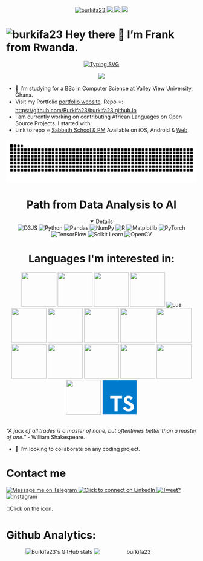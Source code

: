 <div style="width: 100%;" align="center">
    <a target="_blank" rel="noopener noreferrer" href="https://github.com/burkifa23">
        <img src="https://img.shields.io/badge/@burkifa23-bluw?logo=h&logoColor=white&style=for-the-badge" alt="burkifa23">
    </a>
    <a target="_blank" rel="noopener noreferrer" href="https://www.hannover.de">
        <img src="https://img.shields.io/badge/dynamic/json?color=green&label=Region&query=location&url=https%3A%2F%2Fapi.github.com%2Fusers%2Fburkifa23&style=for-the-badge" />
    </a>
    <a target="_blank" rel="noopener noreferrer" href="https://github.com/burkifa23?tab=followers">
        <img src="https://komarev.com/ghpvc/?username=burkifa23&label=Guests&color=0e75b6&style=for-the-badge" />
    </a>
    <a target="_blank" rel="noopener noreferrer" href="https://github.com/burkifa23">
        <img src="https://img.shields.io/badge/dynamic/json?color=orange&label=Followers&query=followers&suffix=x&url=https%3A%2F%2Fapi.github.com%2Fusers%2Fburkifa23&style=for-the-badge" />
    </a>
</div>

# <img src="https://github.com/burkifa23.png" alt="burkifa23" height="32" /> Hey there 👋 I’m Frank from Rwanda.
              
<p align="center">
  <a href="https://git.io/typing-svg">
    <img src="https://readme-typing-svg.herokuapp.com?font=Fira+Code&size=26&duration=3000&pause=700&color=abd202&center=true&vCenter=true&random=false&width=600&lines=Computer+Scientist;Linux+Distro+Hopper;Software+Engineer" alt="Typing SVG" />
  </a>
</p>

<p align="center">
<a href="https://github.com/devxb/gitanimals">
  <img src="https://render.gitanimals.org/farms/burkifa23"/>
</a>
</p>

- 🌱 I’m studying for a BSc in Computer Science at Valley View University, Ghana.
- Visit my Portfolio [portfolio website](https://burkifa23.github.io/). Repo ⭐: https://github.com/Burkifa23/burkifa23.github.io
- I am currently working on contributing African Languages on Open Source Projects.
I started with:
- Link to repo ⭐ [Sabbath School & PM](https://github.com/Burkifa23/sabbath-school-lessons)  Available on iOS, Android & [Web](https://sabbath-school.adventech.io/kin).

  


<img src="https://raw.githubusercontent.com/burkifa23/burkifa23/output/snake.svg" alt="Snake animation" />

<div align="center">
        <h1><b>Path from Data Analysis to AI</b></h1>
        <details open="">  
            <img src="https://cdn.jsdelivr.net/gh/devicons/devicon@latest/icons/d3js/d3js-original.svg" height="92" width="92" alt="D3JS"/>
            <img src="https://cdn.jsdelivr.net/gh/devicons/devicon@latest/icons/python/python-original-wordmark.svg" height="92" width="92" alt="Python"/>
            <img src="https://cdn.jsdelivr.net/gh/devicons/devicon@latest/icons/pandas/pandas-original-wordmark.svg" height="92" width="92" alt="Pandas"/>  
            <img src="https://cdn.jsdelivr.net/gh/devicons/devicon@latest/icons/numpy/numpy-original-wordmark.svg" height="92" width="92" alt="NumPy"/>
            <img src="https://cdn.jsdelivr.net/gh/devicons/devicon@latest/icons/r/r-original.svg" height="92" width="92" alt="R"/> 
            <img src="https://cdn.jsdelivr.net/gh/devicons/devicon@latest/icons/matplotlib/matplotlib-original.svg" height="92" width="92"alt="Matplotlib"/>
            <img src="https://cdn.jsdelivr.net/gh/devicons/devicon@latest/icons/pytorch/pytorch-original-wordmark.svg" height="92" width="92" alt="PyTorch"/>
            <img src="https://cdn.jsdelivr.net/gh/devicons/devicon@latest/icons/tensorflow/tensorflow-original-wordmark.svg" height="92" width="92" alt="TensorFlow"/>
            <img src="https://cdn.jsdelivr.net/gh/devicons/devicon@latest/icons/scikitlearn/scikitlearn-original.svg" height="92" width="92" alt="Scikit Learn"/>
            <img src="https://cdn.jsdelivr.net/gh/devicons/devicon@latest/icons/opencv/opencv-original-wordmark.svg" height="92" width="92" alt="OpenCV"/>
        </details>
    </div>  
<div align="center">
        <h1>Languages I'm interested in:</h1>
        <img src="https://cdn.jsdelivr.net/gh/devicons/devicon@latest/icons/python/python-original-wordmark.svg" height="92" width="92"/>
        <img src="https://cdn.jsdelivr.net/gh/devicons/devicon@latest/icons/java/java-original-wordmark.svg" height="92" width="92"/>                    
        <img src="https://cdn.jsdelivr.net/gh/devicons/devicon@latest/icons/cplusplus/cplusplus-original.svg" height="92" width="92"/>
        <img src="https://cdn.jsdelivr.net/gh/devicons/devicon@latest/icons/csharp/csharp-original.svg" height="92" width="92"/>          
        <img src="https://cdn.jsdelivr.net/gh/devicons/devicon@latest/icons/lua/lua-original.svg" height="92" width="92" alt="Lua"/>
        <img src="https://cdn.jsdelivr.net/gh/devicons/devicon@latest/icons/go/go-original-wordmark.svg" height="92" width="92"/>          
        <img src="https://cdn.jsdelivr.net/gh/devicons/devicon@latest/icons/c/c-original.svg" height="92" width="92"/>
        <img src="https://cdn.jsdelivr.net/gh/devicons/devicon@latest/icons/nim/nim-original-wordmark.svg" height="92" width="92"/>
        <img src="https://cdn.jsdelivr.net/gh/devicons/devicon@latest/icons/rust/rust-original.svg" height="92" width="92"/>
        <img src="https://cdn.jsdelivr.net/gh/devicons/devicon@latest/icons/zig/zig-original-wordmark.svg" height="92" width="92"/>
        <img src="https://cdn.jsdelivr.net/gh/devicons/devicon@latest/icons/fortran/fortran-original.svg" height="92" width="92"/>
        <img src="https://cdn.jsdelivr.net/gh/devicons/devicon@latest/icons/r/r-original.svg" height="92" width="92"/>
        <img src="https://cdn.jsdelivr.net/gh/devicons/devicon@latest/icons/scala/scala-original-wordmark.svg" height="92" width="92"/>
        <img src="https://cdn.jsdelivr.net/gh/devicons/devicon@latest/icons/kotlin/kotlin-original.svg" height="92" width="92"/>    
        <img src="https://cdn.jsdelivr.net/gh/devicons/devicon@latest/icons/dart/dart-original-wordmark.svg" height="92" width="92"/>                                    
        <img src="https://cdn.jsdelivr.net/gh/devicons/devicon@latest/icons/swift/swift-original-wordmark.svg" height="92" width="92"/>
        <img src="https://raw.githubusercontent.com/devicons/devicon/master/icons/typescript/typescript-original.svg" height="92" width="92"/>
    </div>
    <br>

_“A jack of all trades is a master of none, but oftentimes better than a master of one.”_ - William Shakespeare.

- 💞️ I’m looking to collaborate on any coding project.

# Contact me

<p aligned="center">
    <a href="https://telegram.me/Burkifa23">
        <img src="https://img.icons8.com/?size=100&id=F4ZPUh2Mk5tk&format=png&color=000000" height="64" width="64" alt="Message me on Telegram" />
    </a>     
    <a href="www.linkedin.com/in/frank-kwizera-mugwaneza-24951b234">
        <img src="https://cdn.jsdelivr.net/gh/devicons/devicon@latest/icons/linkedin/linkedin-original.svg" height="64" width="64" alt="Click to connect on LinkedIn"/>
    </a>
    <a href="https://x.com/burkifa23">
        <img src="https://cdn.jsdelivr.net/gh/devicons/devicon@latest/icons/twitter/twitter-original.svg" height="64" width="64" alt="Tweet?"/>
    </a>
    <a href="https://www.instagram.com/frank.2.played_it/">
        <img src='https://img.icons8.com/?size=100&id=32309&format=png&color=000000' height="64" width="64" alt="Instagram" />
    </a>
</p>
🖱️Click on the icon.
        
# Github Analytics:
<p align="center">
    <img src="https://github-readme-stats.vercel.app/api?username=Burkifa23&show_icons=true&theme=transparent" alt="Burkifa23's GitHub stats"/>
    <img  style="width: 44%; display: inline-block;" src="https://github-readme-stats.vercel.app/api/top-langs?username=burkifa23&show_icons=true&locale=en&layout=compact&theme=onedark" alt="burkifa23" />
</p>


<!---
Burkifa23/Burkifa23 is a ✨ special ✨ repository because its `README.md` (this file) appears on your GitHub profile.
You can click the Preview link to take a look at your changes.
--->

